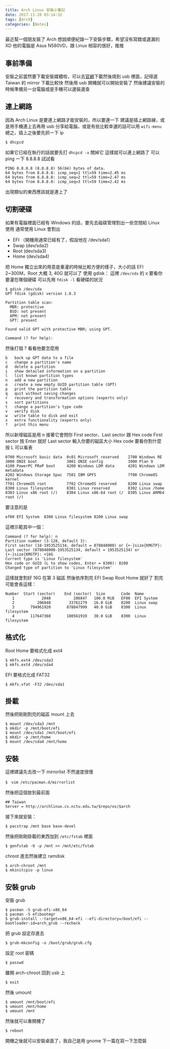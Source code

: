 ```yaml
---
title: Arch Linux 安裝小筆記
date: 2017-11-28 03:14:32
tags: [Arch]
categories: [Notes]
---
```

最近幫一個朋友裝了 Arch 想說順便紀錄一下安裝步驟，希望沒有寫錯或遺漏的 XD
他的電腦是 Asus N580VD，跟 Linux 相容的很好，推推
## 事前準備
安裝之前當然要下載安裝媒體啦，可以去[官網](https://www.archlinux.org/download/)下載然後燒到 usb 裡面，記得選 Taiwan 的 mirror 下載比較快
然後用 usb 開機就可以開始安裝了
然後建議安裝的時候準備另一台電腦或是手機可以邊裝邊查
<!--more-->

## 連上網路
因為 Arch Linux 是要連上網路才能安裝的，所以要連一下
建議是插上網路線，或是用手機連上去再用 usb 分享給電腦，或是有些比較幸運的話可以用 `wifi-menu`
總之，插上之後要先抓一下 ip
```
$ dhcpcd
```
如果它已經在執行的話就要先打 `dhcpcd -x` 關掉它
這樣就可以連上網路了
可以 ping 一下 8.8.8.8 試試看
```
PING 8.8.8.8 (8.8.8.8) 56(84) bytes of data.
64 bytes from 8.8.8.8: icmp_seq=1 ttl=59 time=2.45 ms
64 bytes from 8.8.8.8: icmp_seq=2 ttl=59 time=2.47 ms
64 bytes from 8.8.8.8: icmp_seq=3 ttl=59 time=2.42 ms
```
出現類似的東西應該就是連上了
## 切割硬碟
如果有電腦裡面已經有 Windows 的話，要先去磁碟管理割出一些空間給 Linux 使用
通常使用 Linux 會割出
* EFI （開機用通常已經有了，假設他在 /dev/sda1）
* Swap (dev/sda2)
* Root (dev/sda3)
* Home (dev/sda4)

把 Home 獨立出來的用意是重灌的時候比較方便的樣子，大小的話 EFI 2~300M，Root 大概 3, 40G 就可以了
使用 gdisk：
這裡 `/dev/sdx` 的 x 要看你要灌在哪個硬碟 可以先用 `fdisk -l` 看硬碟的狀況
```
$ gdisk /dev/sda
GPT fdisk (gdisk) version 1.0.3

Partition table scan:
  MBR: protective
  BSD: not present
  APM: not present
  GPT: present

Found valid GPT with protective MBR; using GPT.

Command (? for help):
```
然後打個 ? 看看他要怎麼用

```
b	back up GPT data to a file
c	change a partition's name
d	delete a partition
i	show detailed information on a partition
l	list known partition types
n	add a new partition
o	create a new empty GUID partition table (GPT)
p	print the partition table
q	quit without saving changes
r	recovery and transformation options (experts only)
s	sort partitions
t	change a partition's type code
v	verify disk
w	write table to disk and exit
x	extra functionality (experts only)
?	print this menu
```
所以新增磁區是用 n
接著它會問你 First sector、Last sector 跟 Hex code
First sector 按 Enter 就好
Last sector 輸入你要的磁區大小
Hex code 要看你割什麼 按 L 可以看表
```
0700 Microsoft basic data  0c01 Microsoft reserved    2700 Windows RE
3000 ONIE boot             3001 ONIE config           3900 Plan 9
4100 PowerPC PReP boot     4200 Windows LDM data      4201 Windows LDM metadata
4202 Windows Storage Spac  7501 IBM GPFS              7f00 ChromeOS kernel
7f01 ChromeOS root         7f02 ChromeOS reserved     8200 Linux swap
8300 Linux filesystem      8301 Linux reserved        8302 Linux /home
8303 Linux x86 root (/)    8304 Linux x86-64 root (/  8305 Linux ARM64 root (/)
```
要注意的是
```
ef00 EFI System  8300 Linux filesystem 8200 Linux swap
```
這裡示範其中一個：
```
Command (? for help): n
Partition number (3-128, default 3):
First sector (34-1953525134, default = 878848000) or {+-}size{KMGTP}:
Last sector (878848000-1953525134, default = 1953525134) or {+-}size{KMGTP}: +16G
Current type is 'Linux filesystem'
Hex code or GUID (L to show codes, Enter = 8300): 8200
Changed type of partition to 'Linux filesystem'
```
這樣就會割好 16G 在第 3 磁區
然後依序割完 EFI Swap Root Home 就好了
割完可能會長這樣：
```
Number  Start (sector)    End (sector)  Size       Code  Name
   1            2048          206847   100.0 MiB   EF00  EFI System
   2          206848        33761279   16.0 GiB    8200  Linux swap
   3       794961920       878847999   40.0 GiB    8300  Linux filesystem
   4       117647360       180561919   30.0 GiB    8300  Linux filesystem
```
## 格式化
Root Home 要格式化成 ext4
```
$ mkfs.ext4 /dev/sda3
$ mkfs.ext4 /dev/sda4
```
EFI 要格式化成 FAT32
```
$ mkfs.vfat -F32 /dev/sda1
```

## 掛載
然後把剛剛割完的磁區 mount 上去
```
$ mount /dev/sda3 /mnt
$ mkdir -p /mnt/boot/efi
$ mount /dev/sda1 /mnt/boot/efi
$ mkdir -p /mnt/home
$ mount /dev/sda4 /mnt/home
```
## 安裝
這裡建議先去改一下 mirrorlist 不然速度很慢
```
$　vim /etc/pacman.d/mirrorlist
```
然後把這個放到最前面
```
## Taiwan
Server = http://archlinux.cs.nctu.edu.tw/$repo/os/$arch
```
接下來就安裝：
```
$ pacstrap /mnt base base-devel
```

然後把剛剛掛載的東西加到 `/etc/fstab` 裡面
```
$ genfstab -U -p /mnt >> /mnt/etc/fstab
```
chroot 進去然後建立 ramdisk
```
$ arch-chroot /mnt
$ mkinitcpio -p linux
```
## 安裝 grub
安裝 grub

```
$ pacman -S grub-efi-x86_64
$ pacman -S efibootmgr
$ grub-install --target=x86_64-efi --efi-directory=/boot/efi --bootloader-id=arch_grub --recheck
```
把 grub 設定存進去
```
$ grub-mkconfig -o /boot/grub/grub.cfg
```
設定 root 密碼
```
$ passwd
```
離開 arch-chroot 回到 usb 上
```
$ exit
```
然後 umount
```
$ umount /mnt/boot/efi
$ umount /mnt/home
$ umount /mnt
```
然後就可以重開機了
```
$ reboot
```
開機之後就可以安裝桌面了，我自己是用 gnome 下一篇在寫一下怎麼裝
